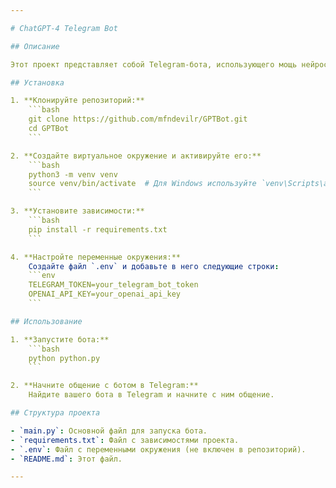 ```yaml
---

# ChatGPT-4 Telegram Bot

## Описание

Этот проект представляет собой Telegram-бота, использующего мощь нейросети ChatGPT-4 для общения с пользователями. Бот может отвечать на вопросы, поддерживать беседы и выполнять различные задачи, связанные с обработкой естественного языка.

## Установка

1. **Клонируйте репозиторий:**
    ```bash
    git clone https://github.com/mfndevilr/GPTBot.git
    cd GPTBot
    ```

2. **Создайте виртуальное окружение и активируйте его:**
    ```bash
    python3 -m venv venv
    source venv/bin/activate  # Для Windows используйте `venv\Scripts\activate`
    ```

3. **Установите зависимости:**
    ```bash
    pip install -r requirements.txt
    ```

4. **Настройте переменные окружения:**
    Создайте файл `.env` и добавьте в него следующие строки:
    ```env
    TELEGRAM_TOKEN=your_telegram_bot_token
    OPENAI_API_KEY=your_openai_api_key
    ```

## Использование

1. **Запустите бота:**
    ```bash
    python python.py
    ```

2. **Начните общение с ботом в Telegram:**
    Найдите вашего бота в Telegram и начните с ним общение.

## Структура проекта

- `main.py`: Основной файл для запуска бота.
- `requirements.txt`: Файл с зависимостями проекта.
- `.env`: Файл с переменными окружения (не включен в репозиторий).
- `README.md`: Этот файл.

---
```


